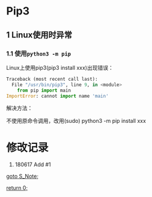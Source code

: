 # Pip3
## 1 Linux使用时异常
### 1.1 使用`python3 -m pip`
Linux上使用pip3(pip3 install xxx)出现错误：
```Python
Traceback (most recent call last):
  File "/usr/bin/pip3", line 9, in <module>
    from pip import main
ImportError: cannot import name 'main'
```
解决方法：

不使用原命令调用，改用(sudo) python3 -m pip install xxx

# 修改记录
1. 180617 Add #1

[goto S_Note;](../README.md)

[return 0;](#pip3)
